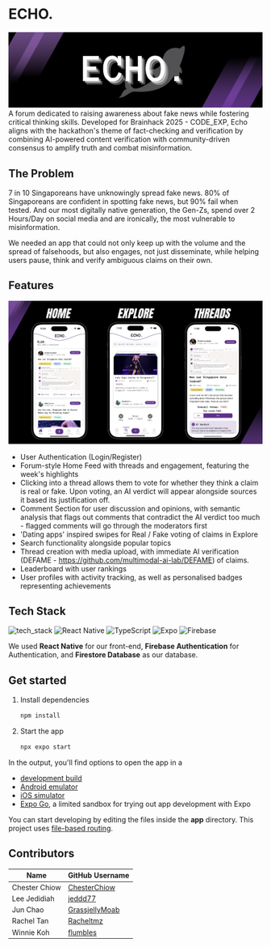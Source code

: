 # ECHO.
![logo](./src/assets/logo.png)
A forum dedicated to raising awareness about fake news while fostering critical thinking skills. Developed for Brainhack 2025 - CODE_EXP, Echo aligns with the hackathon's theme of fact-checking and verification by combining AI-powered content verification with community-driven consensus to amplify truth and combat misinformation.

## The Problem

7 in 10 Singaporeans have unknowingly spread fake news. 80% of Singaporeans are confident in spotting fake news, but 90% fail when tested. And our most digitally native generation, the Gen-Zs, spend over 2 Hours/Day on social media and are ironically, the most vulnerable to misinformation.

We needed an app that could not only keep up with the volume and the spread of falsehoods, but also engages, not just disseminate, while helping users pause, think and verify ambiguous claims on their own.

## Features

![ui](./src/assets/ui.png)
- User Authentication (Login/Register)
- Forum-style Home Feed with threads and engagement, featuring the week's highlights
- Clicking into a thread allows them to vote for whether they think a claim is real or fake. Upon voting, an AI verdict will appear alongside sources it based its justification off.
- Comment Section for user discussion and opinions, with semantic analysis that flags out comments that contradict the AI verdict too much - flagged comments will go through the moderators first
- 'Dating apps' inspired swipes for Real / Fake voting of claims in Explore
- Search functionality alongside popular topics
- Thread creation with media upload, with immediate AI verification (DEFAME - https://github.com/multimodal-ai-lab/DEFAME) of claims.
- Leaderboard with user rankings
- User profiles with activity tracking, as well as personalised badges representing achievements

## Tech Stack

![tech_stack](./src/assets/tech_stack.png)
![React Native](https://img.shields.io/badge/react_native-%2320232a.svg?style=for-the-badge&logo=react&logoColor=%2361DAFB)
![TypeScript](https://img.shields.io/badge/TypeScript-3178C6?logo=typescript&logoColor=fff)
![Expo](https://img.shields.io/badge/expo-1C1E24?style=for-the-badge&logo=expo&logoColor=#D04A37)
![Firebase](https://img.shields.io/badge/firebase-%23039BE5.svg?style=for-the-badge&logo=firebase)

We used **React Native** for our front-end, **Firebase Authentication** for Authentication, and **Firestore Database** as our database.

## Get started

1. Install dependencies

   ```bash
   npm install
   ```

2. Start the app

   ```bash
   npx expo start
   ```

In the output, you'll find options to open the app in a

- [development build](https://docs.expo.dev/develop/development-builds/introduction/)
- [Android emulator](https://docs.expo.dev/workflow/android-studio-emulator/)
- [iOS simulator](https://docs.expo.dev/workflow/ios-simulator/)
- [Expo Go](https://expo.dev/go), a limited sandbox for trying out app development with Expo

You can start developing by editing the files inside the **app** directory. This project uses [file-based routing](https://docs.expo.dev/router/introduction).

## Contributors

| Name                        | GitHub Username   |
|-----------------------------|-------------------|
| Chester Chiow               | [ChesterChiow](https://github.com/ChesterChiow) 
| Lee Jedidiah                | [jeddd77](https://github.com/jeddd77) 
| Jun Chao                    | [GrassjellyMoab](https://github.com/GrassjellyMoab)
| Rachel Tan                  | [Racheltmz](https://github.com/Racheltmz)
| Winnie Koh                  | [flumbles](https://github.com/flumbles) 


